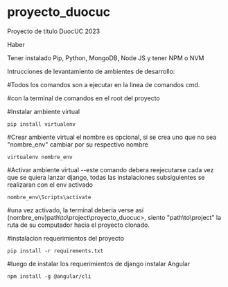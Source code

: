 # proyecto_duocuc

Proyecto de titulo DuocUC 2023

Haber 

Tener instalado Pip, Python, MongoDB, Node JS y tener NPM o NVM

Intrucciones de levantamiento de ambientes de desarrollo:

#Todos los comandos son a ejecutar en la linea de comandos cmd.

#con la terminal de comandos en el root del proyecto

#Instalar ambiente virtual

```
pip install virtualenv
```

#Crear ambiente virtual el nombre es opcional, si se crea uno que no sea "nombre_env" cambiar por su respectivo nombre

```
virtualenv nombre_env
```

#Activar ambiente virtual --este comando debera reejecutarse cada vez que se quiera lanzar django, todas las instalaciones subsiguientes se realizaran con el env activado

```
nombre_env\Scripts\activate
```

#una vez activado, la terminal deberia verse asi (nombre_env)path\to\project\proyecto_duocuc>, siento "path\to\project" la ruta de su computador hacia el proyecto clonado.

#instalacion requerimientos del proyecto

```
pip install -r requirements.txt
```

#luego de instalar los requerimientos de django instalar Angular

```
npm install -g @angular/cli
```
